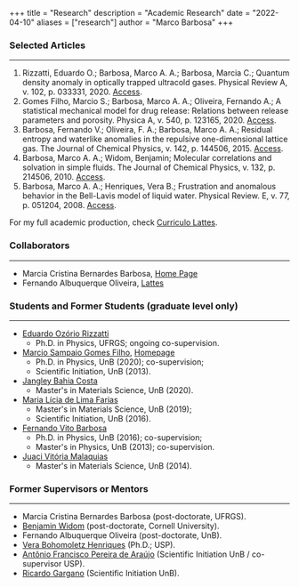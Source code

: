 +++
title = "Research"
description = "Academic Research"
date = "2022-04-10"
aliases = ["research"]
author = "Marco Barbosa"
+++


### Selected Articles

***

1. Rizzatti, Eduardo O.; Barbosa, Marco A. A.; Barbosa, Marcia C.; Quantum density anomaly in optically trapped ultracold gases. Physical Review A, v. 102, p. 033331, 2020. [Access](http://dx.doi.org/10.1103/PhysRevA.102.033331).
2. Gomes Filho, Marcio S.; Barbosa, Marco A. A.; Oliveira, Fernando A.; A statistical mechanical model for drug release: Relations between release parameters and porosity. Physica A, v. 540, p. 123165, 2020. [Access](http://dx.doi.org/10.1016/j.physa.2019.123165).
3. Barbosa, Fernando V.; Oliveira, F. A.; Barbosa, Marco A. A.; Residual entropy and waterlike anomalies in the repulsive one-dimensional lattice gas. The Journal of Chemical Physics, v. 142, p. 144506, 2015. [Access](http://dx.doi.org/10.1063/1.4916905).
4. Barbosa, Marco A. A.; Widom, Benjamin; Molecular correlations and solvation in simple fluids. The Journal of Chemical Physics, v. 132, p. 214506, 2010. [Access](http://dx.doi.org/10.1063/1.3431531).
5. Barbosa, Marco A. A.; Henriques, Vera B.; Frustration and anomalous behavior in the Bell-Lavis model of liquid water. Physical Review. E, v. 77, p. 051204, 2008. [Access](http://dx.doi.org/10.1103/PhysRevE.77.051204).

For my full academic production, check [Curriculo Lattes][cv-lattes].


### Collaborators
***

- Marcia Cristina Bernardes Barbosa, [Home Page](https://www.if.ufrgs.br/~barbosa/)
- Fernando Albuquerque Oliveira, [Lattes](http://buscatextual.cnpq.br/buscatextual/visualizacv.do?id=K4787698E6)

### Students and Former Students (graduate level only)

***

- [Eduardo Ozório Rizzatti](http://lattes.cnpq.br/9776753274036815)
    - Ph.D. in Physics, UFRGS; ongoing co-supervision.
- [Marcio Sampaio Gomes Filho](http://lattes.cnpq.br/4247706975206030), [Homepage](https://www.setubal.net.br/)
    - Ph.D. in Physics, UnB (2020); co-supervision;
    - Scientific Initiation, UnB (2013).
- [Jangley Bahia Costa](http://lattes.cnpq.br/8061758635546185)
    - Master's in Materials Science, UnB (2020).
- [Maria Lícia de Lima Farias](http://lattes.cnpq.br/0241367920268602)
    - Master's in Materials Science, UnB (2019);
    - Scientific Initiation, UnB (2016).
- [Fernando Vito Barbosa](http://lattes.cnpq.br/7430520491940167)
    - Ph.D. in Physics, UnB (2016); co-supervision;
    - Master's in Physics, UnB (2013); co-supervision.
- [Juaci Vitória Malaquias](https://www.embrapa.br/equipe/-/empregado/333881/juaci-vitoria-malaquias)
    - Master's in Materials Science, UnB (2014).

### Former Supervisors or Mentors

***

- Marcia Cristina Bernardes Barbosa (post-doctorate, UFRGS).
- [Benjamin Widom](https://chemistry.cornell.edu/benjamin-widom) (post-doctorate, Cornell University).
- Fernando Albuquerque Oliveira (post-doctorate, UnB).
- [Vera Bohomoletz Henriques](http://fig.if.usp.br/~vera/) (Ph.D.; USP).
- [Antônio Francisco Pereira de Araújo](http://www.lbtc.unb.br/pt/pessoas/17-categoria-pt-br/people/professor/15-antonio-francisco-pereira-de-araujo) (Scientific Initiation UnB / co-supervisor USP).
- [Ricardo Gargano](https://www.fis.unb.br/index.php?option=com_myjspace&view=see&pagename=gargano) (Scientific Initiation UnB).

[cv-lattes]: http://lattes.cnpq.br/5720622055548812
